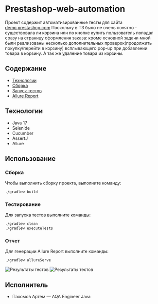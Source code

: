# Prestashop-web-automation
Проект содержит автоматизированные тесты для сайта [demo.prestashop.com](https:/demo.prestashop.com)
Поскольку в ТЗ было не очень понятно - существовала ли корзина или по кнопке купить пользователь попадал сразу на страницу оформления заказа: кроме основной задачи мной были реализованы несколько дополнительных проверок(продолжить покупку/перейти в корзину) всплывающего pop-up при добавлении товара в корзину. А так же удаление товара из корзины.

## Содержание
- [Технологии](#технологии)
- [Сборка](#сборка)
- [Запуск тестов](#тестирование)
- [Allure Report](#отчет)

## Технологии
- Java 17
- Selenide
- Cucumber
- AssertJ
- Allure 

## Использование

### Сборка
Чтобы выполнить сборку проекта, выполните команду: 
```sh
./gradlew build
```

### Тестирование
Для запуска тестов выполните команды:
```sh
./gradlew clean
./gradlew executeTests
```
### Отчет
Для генерации Allure Report выполните команды:
```sh
./gradlew allureServe
```
![Результаты тестов](https://drive.google.com/file/d/1s_TFAdmUhF7U44p6afkXBRLatenwsaJ7/view?usp=sharing)
![Результаты тестов](https://drive.google.com/file/d/1-e1_nPuhnN0li8daSnxWs3vJruukLkra/view?usp=sharing)
## Исполнитель
- Пахомов Артем — AQA Engineer Java